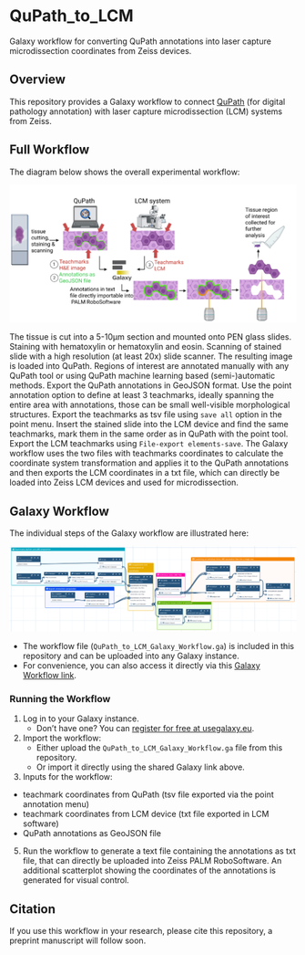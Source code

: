 # QuPath_to_LCM
Galaxy workflow for converting QuPath annotations into laser capture microdissection coordinates from Zeiss devices. 

## Overview  
This repository provides a Galaxy workflow to connect [QuPath](https://qupath.github.io/) (for digital pathology annotation) with laser capture microdissection (LCM) systems from Zeiss.  

## Full Workflow  
The diagram below shows the overall experimental workflow:  

![Wet-lab + Computational Workflow](Overview_Workflow_QuPath_LCM.png)  

The tissue is cut into a 5-10µm section and mounted onto PEN glass slides. Staining with hematoxylin or hematoxylin and eosin. Scanning of stained slide with a high resolution (at least 20x) slide scanner. The resulting image is loaded into QuPath. Regions of interest are annotated manually with any QuPath tool or using QuPath machine learning based (semi-)automatic methods. Export the QuPath annotations in GeoJSON format. Use the point annotation option to define at least 3 teachmarks, ideally spanning the entire area with annotations, those can be small well-visible morphological structures. Export the teachmarks as tsv file using `save all` option in the point menu. Insert the stained slide into the LCM device and find the same teachmarks, mark them in the same order as in QuPath with the point tool. Export the LCM teachmarks using `File-export elements-save`. The Galaxy workflow uses the two files with teachmarks coordinates to calculate the coordinate system transformation and applies it to the QuPath annotations and then exports the LCM coordinates in a txt file, which can directly be loaded into Zeiss LCM devices and used for microdissection. 

## Galaxy Workflow  
The individual steps of the Galaxy workflow are illustrated here:  

![Galaxy Workflow Steps](Overview_Galaxy_Workflow.png)  

- The workflow file (`QuPath_to_LCM_Galaxy_Workflow.ga`) is included in this repository and can be uploaded into any Galaxy instance.
- For convenience, you can also access it directly via this [Galaxy Workflow link](https://usegalaxy.eu/u/melanie-foell/w/qupath-to-lmd-workflow-direct-teachmark-file-import-and-using-collections).  

### Running the Workflow  
1. Log in to your Galaxy instance.  
   - Don’t have one? You can [register for free at usegalaxy.eu](https://usegalaxy.eu).  
2. Import the workflow:  
   - Either upload the `QuPath_to_LCM_Galaxy_Workflow.ga` file from this repository.  
   - Or import it directly using the shared Galaxy link above.  
3. Inputs for the workflow:
  - teachmark coordinates from QuPath (tsv file exported via the point annotation menu)
  - teachmark coordinates from LCM device (txt file exported in LCM software)
  - QuPath annotations as GeoJSON file
5. Run the workflow to generate a text file containing the annotations as txt file, that can directly be uploaded into Zeiss PALM RoboSoftware. An additional scatterplot showing the coordinates of the annotations is generated for visual control. 

## Citation  
If you use this workflow in your research, please cite this repository, a preprint manuscript will follow soon. 
